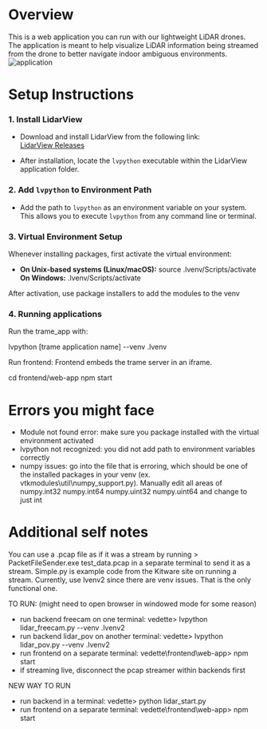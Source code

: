 # Overview
This is a web application you can run with our lightweight LiDAR drones. The application
is meant to help visualize LiDAR information being streamed from the drone to better
navigate indoor ambiguous environments.
![application](https://i.ibb.co/XrKz45dy/Screenshot-2025-03-19-182945.png)

# Setup Instructions

### 1. Install LidarView
- Download and install LidarView from the following link:  
  [LidarView Releases](https://gitlab.kitware.com/LidarView/lidarview/-/releases)

- After installation, locate the `lvpython` executable within the LidarView application folder.

### 2. Add `lvpython` to Environment Path
- Add the path to `lvpython` as an environment variable on your system.  
  This allows you to execute `lvpython` from any command line or terminal.

### 3. Virtual Environment Setup
Whenever installing packages, first activate the virtual environment:

- **On Unix-based systems (Linux/macOS):**
  source .lvenv/Scripts/activate
  **On Windows:**
  .lvenv/Scripts/activate

After activation, use package installers to add the modules to the venv

### 4. Running applications
Run the trame_app with:

lvpython [trame application name] --venv .lvenv
  
Run frontend:
Frontend embeds the trame server in an iframe.

cd frontend/web-app
npm start

# Errors you might face
- Module not found error: make sure you package installed with the virtual environment activated
- lvpython not recognized: you did not add path to environment variables correctly
- numpy issues: go into the file that is erroring, which should be one of the installed packages in
  your venv (ex. vtkmodules\util\numpy_support.py). Manually edit all areas of numpy.int32 numpy.int64
  numpy.uint32 numpy.uint64 and change to just int
  
# Additional self notes
You can use a .pcap file as if it was a stream by running > PacketFileSender.exe test_data.pcap 
in a separate terminal to send it as a stream.
Simple.py is example code from the Kitware site on running a stream.
Currently, use lvenv2 since there are venv issues. That is the only functional one.

TO RUN: (might need to open browser in windowed mode for some reason)
- run backend freecam on one terminal: vedette> lvpython lidar_freecam.py --venv .lvenv2
- run backend lidar_pov on another terminal: vedette> lvpython lidar_pov.py --venv .lvenv2
- run frontend on a separate terminal: vedette\frontend\web-app> npm start
- if streaming live, disconnect the pcap streamer within backends first

NEW WAY TO RUN
- run backend in a terminal: vedette> python lidar_start.py
- run frontend on a separate terminal: vedette\frontend\web-app> npm start

